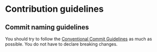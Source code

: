 # Contribution guidelines

## Commit naming guidelines

You should try to follow the [Conventional Commit Guidelines](https://www.conventionalcommits.org/en/v1.0.0/) as much as possible. You do not have to declare breaking changes.
